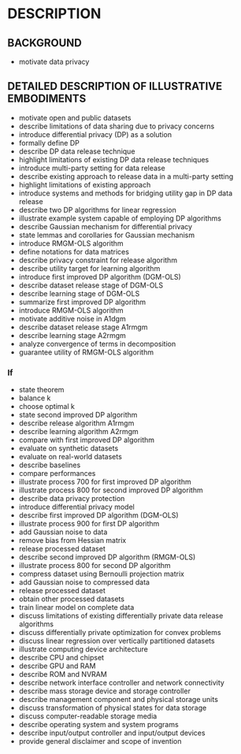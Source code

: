 # DESCRIPTION

## BACKGROUND

- motivate data privacy

## DETAILED DESCRIPTION OF ILLUSTRATIVE EMBODIMENTS

- motivate open and public datasets
- describe limitations of data sharing due to privacy concerns
- introduce differential privacy (DP) as a solution
- formally define DP
- describe DP data release technique
- highlight limitations of existing DP data release techniques
- introduce multi-party setting for data release
- describe existing approach to release data in a multi-party setting
- highlight limitations of existing approach
- introduce systems and methods for bridging utility gap in DP data release
- describe two DP algorithms for linear regression
- illustrate example system capable of employing DP algorithms
- describe Gaussian mechanism for differential privacy
- state lemmas and corollaries for Gaussian mechanism
- introduce RMGM-OLS algorithm
- define notations for data matrices
- describe privacy constraint for release algorithm
- describe utility target for learning algorithm
- introduce first improved DP algorithm (DGM-OLS)
- describe dataset release stage of DGM-OLS
- describe learning stage of DGM-OLS
- summarize first improved DP algorithm
- introduce RMGM-OLS algorithm
- motivate additive noise in A1dgm
- describe dataset release stage A1rmgm
- describe learning stage A2rmgm
- analyze convergence of terms in decomposition
- guarantee utility of RMGM-OLS algorithm

### If

- state theorem
- balance k
- choose optimal k
- state second improved DP algorithm
- describe release algorithm A1rmgm
- describe learning algorithm A2rmgm
- compare with first improved DP algorithm
- evaluate on synthetic datasets
- evaluate on real-world datasets
- describe baselines
- compare performances
- illustrate process 700 for first improved DP algorithm
- illustrate process 800 for second improved DP algorithm
- describe data privacy protection
- introduce differential privacy model
- describe first improved DP algorithm (DGM-OLS)
- illustrate process 900 for first DP algorithm
- add Gaussian noise to data
- remove bias from Hessian matrix
- release processed dataset
- describe second improved DP algorithm (RMGM-OLS)
- illustrate process 800 for second DP algorithm
- compress dataset using Bernoulli projection matrix
- add Gaussian noise to compressed data
- release processed dataset
- obtain other processed datasets
- train linear model on complete data
- discuss limitations of existing differentially private data release algorithms
- discuss differentially private optimization for convex problems
- discuss linear regression over vertically partitioned datasets
- illustrate computing device architecture
- describe CPU and chipset
- describe GPU and RAM
- describe ROM and NVRAM
- describe network interface controller and network connectivity
- describe mass storage device and storage controller
- describe management component and physical storage units
- discuss transformation of physical states for data storage
- discuss computer-readable storage media
- describe operating system and system programs
- describe input/output controller and input/output devices
- provide general disclaimer and scope of invention

